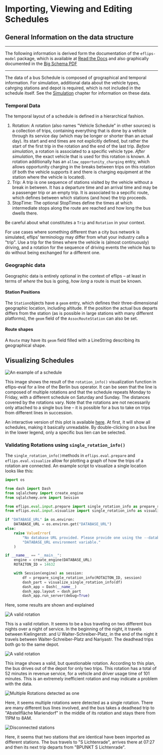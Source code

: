 # Importing, Viewing and Editing Schedules

## General Information on the data structure

---

The following information is derived form the documentation of the `eflips-model` package, which is available at [Read the Docs](https://eflips-model.readthedocs.io/en/latest/autoapi/model/index.html) and also graphically documented in the [Big Schema PDF](https://github.com/mpm-tu-berlin/eflips-model/blob/45f26a59d138c04ea76c875a5c90168354653a7a/schema.pdf)

---

The data of a bus Schedule is composed of grographical and temporal information. For simulation, additional data about the vehicle types, cahrging stations and depot is required, which is not included in the schedule itself. See the [Simulation](./50_sim_core.md) chapter for information on these data.


### Temporal Data

The temporal layout of a schedule is defined in a hierarchical fashion.

1. Rotation: A rotation (also names "Vehicle Schedule" in other sources) is a collection of trips, containing everything that is done by a vehicle through its service day (which may be longer or shorter than an actual day). Its start and end times are not explicitly defined, but rather the start of the first trip in the rotation and the end of the last trip. *Before simulation*, a rotation is associated to a specific vehicle type. *After simulation*, the exact vehicle that is used for this rotation is known. A rotation additionally has an `allow_opportunity_charging` entry, which allows opportunity charging in the breaks between trips on this rotation (if both the vehicle supports it and there is charging equipment at the station where the vehicle is located).
2. Trip: A trip is one sequence of stations visited by the vehicle without a break in between. It has a departure time and an arrival time and may be a passenger trip or an empty trip. It is associated to a sepcific route, which defines between which stations (and how) the trip proceeds.
3. StopTime: The optional StopTimes define the times at which intermediate stops along the route are reached and how long the bus dwells there.

<div class="warning">

Be careful about what constitutes a `Trip` and `Rotation` in your context.

For use cases where something different than a city bus network is simulated, eflips' terminology may differ from what your industry calls a "trip". Use a trip for the times where the vehicle is (almost continuously) driving, and a rotation for the sequence of driving events the vehicle has to do without being exchanged for a different one.

</div>

### Geographic data

Geographic data is entirely optional in the context of eflips – at least in terms of *where* the bus is going, *how long* a route is must be known.

#### Station Positions
The `Station`objects have a `geom` entry, which defines their three-dimensional geographic location, including altitude. If the position the actual bus departs differs from the station (as is possible in large stations with many different platforms), the `geom` field of the `AssocRouteStation` can also be set.

#### Route shapes

A `Route` may have its `geom` field filled with a LineString describing its geographical shape.

## Visualizing Schedules

![An example of a schedule](media/rotation_info.png)

This image shows the result of the `rotation_info()` visualization function in eflips-eval for a line of the Berlin bus operator. It can be seen that the line is composed of multiple rotations and that the schedule repeats Monday to Friday, with a different schedule on Saturday and Sunday. The distances covered by the rotations vary. Note that the rotations are not necessarily only attached to a single bus line – it is possible for a bus to take on trips from different lines in succession.

An interactive version of this plot is available [here](media/rotation_info.html). At first, it will show all schedules, making it basically unreadable. By double-clicking on a bus line in the lower legend, only a specific bus lien can be selected.

### Validating Rotations using `single_rotation_info()`

The `single_rotation_info()`methods in `eflips.eval.prepare` and `eflips.eval.visualize` allow for plotting a graph of how the trips of a rotation are connected. An example script to visualize a single location looks like this:

```python
import os

from dash import Dash
from sqlalchemy import create_engine
from sqlalchemy.orm import Session

from eflips.eval.input.prepare import single_rotation_info as prepare_single_rotation_info
from eflips.eval.input.visualize import single_rotation_info as visualize_single_rotation_info

if "DATABASE_URL" in os.environ:
	DATABASE_URL = os.environ.get("DATABASE_URL")
else:
	raise ValueError(
		"No database URL provided. Please provide one using the --database_url argument or the "
		"DATABASE_URL environment variable."
	)

if __name__ == "__main__":
	engine = create_engine(DATABASE_URL)
	ROTAITON_ID = 14632

	with Session(engine) as session:
		df = prepare_single_rotation_info(ROTAITON_ID, session)
		dash_part = visualize_single_rotation_info(df)
		dash_app = Dash(__name__)
		dash_app.layout = dash_part
		dash_app.run_server(debug=True)
```

Here, some results are shown and explained

![A valid rotation](media/rotation-valid.png)

This is a valid rotation. It seems to be a bus traveling on two different bus nights over a night of service. In the beginning of the night, it travels between Kielingerstr. and U Walter-Schreiber-Platz, in the end of the night it travels between Walter-Schreiber-Platz and Nariyastr. The deadhead trips both go to the same depot. 

![A valid rotation](media/rotation-valid-short.png)

This image shows a valid, but questionable rotation. According to this plan, the bus drives out of the depot for only two trips. This rotation has a total of 52 minutes in revenue service, for a vehicle and driver usage time of 101 minutes. This is an extremely inefficient rotation and may indicate a problem with the data.

![Multiple Rotations detected as one](media/rotation-invalid-multiple.png)

Here, it seems multiple rotations were detected as a single rotation. There are many different bus lines involved, and the bus takes a deadhead trip to "Abstellfläche Mariendorf" in the middle of its rotation and stays there from 11PM to 8AM.  

![Disconnected stations](media/rotation-invalid-short.png)

Here, it seems that two stations that are identical have been imported as different stations. The bus travels to "S Lichtenrade", arrives there at 07:27 and then its next trip departs from "BPUNKT S Lichtenrade".



